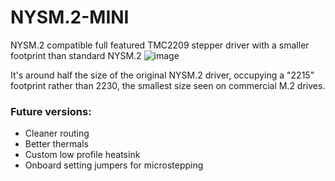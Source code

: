 # NYSM.2-MINI

NYSM.2 compatible full featured TMC2209 stepper driver with a smaller footprint than standard NYSM.2
![image](https://github.com/user-attachments/assets/2eb35b93-694d-498a-b575-bce9f5f3ff43)


It's around half the size of the original NYSM.2 driver, occupying a "2215" footprint rather than 2230, the smallest size seen on commercial M.2 drives.

### Future versions: 
* Cleaner routing
* Better thermals
* Custom low profile heatsink
* Onboard setting jumpers for microstepping
